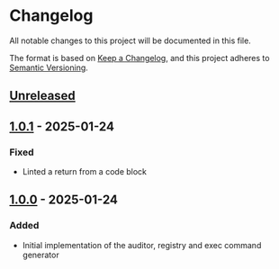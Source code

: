 # Changelog

All notable changes to this project will be documented in this file.

The format is based on [Keep a Changelog](https://keepachangelog.com/en/1.0.0/),
and this project adheres to [Semantic Versioning](https://semver.org/spec/v2.0.0.html).

## [Unreleased]

## [1.0.1] - 2025-01-24

### Fixed

- Linted a return from a code block

## [1.0.0] - 2025-01-24

### Added

- Initial implementation of the auditor, registry and exec command generator

[unreleased]: https://github.com/HealthDataInsight/way_of_working-audit-github/compare/v1.0.1...HEAD
[1.0.1]: https://github.com/HealthDataInsight/way_of_working-audit-github/compare/v1.0.0...v1.0.1
[1.0.0]: https://github.com/HealthDataInsight/way_of_working-audit-github/releases/tag/v1.0.0
